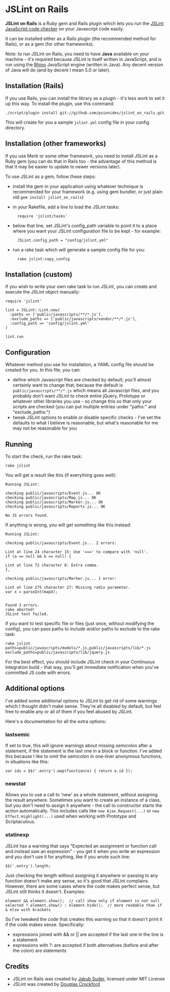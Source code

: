 # JSLint on Rails

**JSLint on Rails** is a Ruby gem and Rails plugin which lets you run
the [JSLint JavaScript code checker](http://jslint.com) on your Javascript code easily.

It can be installed either as a Rails plugin (the recommended method for Rails), or as a gem (for other frameworks).

Note: to run JSLint on Rails, you need to have **Java** available on your machine - it's required because JSLint is
itself written in JavaScript, and is run using the [Rhino](http://www.mozilla.org/rhino) JavaScript engine (written in
Java). Any decent version of Java will do (and by decent I mean 5.0 or later).


## Installation (Rails)

If you use Rails, you can install the library as a plugin - it's less work to set it up this way.
To install the plugin, use this command:

    ./script/plugin install git://github.com/psionides/jslint_on_rails.git

This will create for you a sample `jslint.yml` config file in your config directory.


## Installation (other frameworks)

If you use Merb or some other framework, you need to install JSLint as a Ruby gem (you can do that in Rails too - the
advantage of this method is that it may be easier to update to newer versions later).

To use JSLint as a gem, follow these steps:

* install the gem in your application using whatever technique is recommended for your framework (e.g. using gem
bundler, or just plain old `gem install jslint_on_rails`)
* in your Rakefile, add a line to load the JSLint tasks:

        require 'jslint/tasks'

* below that line, set JSLint's config_path variable to point it to a place where you want your JSLint configuration
file to be kept - for example:

        JSLint.config_path = "config/jslint.yml"
    
* run a rake task which will generate a sample config file for you:

        rake jslint:copy_config


## Installation (custom)

If you wish to write your own rake task to run JSLint, you can create and execute the JSLint object manually:

    require 'jslint'
    
    lint = JSLint::Lint.new(
      :paths => ['public/javascripts/**/*.js'],
      :exclude_paths => ['public/javascripts/vendor/**/*.js'],
      :config_path => 'config/jslint.yml'
    )
    
    lint.run


## Configuration

Whatever method you use for installation, a YAML config file should be created for you. In this file, you can:

* define which Javascript files are checked by default; you'll almost certainly want to change that, because the default
is `public/javascripts/**/*.js` which means all Javascript files, and you probably don't want JSLint to check entire
jQuery, Prototype or whatever other libraries you use - so change this so that only your scripts are checked (you can
put multiple entries under "paths:" and "exclude_paths:")
* tweak JSLint options to enable or disable specific checks - I've set the defaults to what I believe is reasonable,
but what's reasonable for me may not be reasonable for you


## Running

To start the check, run the rake task:

    rake jslint

You will get a result like this (if everything goes well):

    Running JSLint:
    
    checking public/javascripts/Event.js... OK
    checking public/javascripts/Map.js... OK
    checking public/javascripts/Marker.js... OK
    checking public/javascripts/Reports.js... OK
    
    No JS errors found.

If anything is wrong, you will get something like this instead:

    Running JSLint:
    
    checking public/javascripts/Event.js... 2 errors:
    
    Lint at line 24 character 15: Use '===' to compare with 'null'.
    if (a == null && b == null) {
    
    Lint at line 72 character 6: Extra comma.
    },
    
    checking public/javascripts/Marker.js... 1 error:
    
    Lint at line 275 character 27: Missing radix parameter.
    var x = parseInt(mapX);
    
    
    Found 3 errors.
    rake aborted!
    JSLint test failed.

If you want to test specific file or files (just once, without modifying the config), you can pass paths to include
and/or paths to exclude to the rake task:

    rake jslint paths=public/javascripts/models/*.js,public/javascripts/lib/*.js exclude_paths=public/javascripts/lib/jquery.js

For the best effect, you should include JSLint check in your Continuous Integration build - that way, you'll get
immediate notification when you've committed JS code with errors.


## Additional options

I've added some additional options to JSLint to get rid of some warnings which I thought didn't make sense. They're all
disabled by default, but feel free to enable any or all of them if you feel abused by JSLint.

Here's a documentation for all the extra options:


### lastsemic

If set to true, this will ignore warnings about missing semicolon after a statement, if the statement is the last one in
a block or function. I've added this because I like to omit the semicolon in one-liner anonymous functions, in
situations like this:

    var ids = $$('.entry').map(function(e) { return e.id });


### newstat

Allows you to use a call to 'new' as a whole statement, without assigning the result anywhere. Sometimes you want to
create an instance of a class, but you don't need to assign it anywhere - the call to constructor starts the action
automatically. This includes calls like `new Ajax.Request(...)` or `new Effect.Highlight(...)` used when working with
Prototype and Scriptaculous.


### statinexp

JSLint has a warning that says "Expected an assignment or function call and instead saw an expression" - you get it
when you write an expression and you don't use it for anything, like if you wrote such line:

    $$('.entry').length;

Just checking the length without assigning it anywhere or passing to any function doesn't make any sense, so it's good
that JSLint complains. However, there are some cases where the code makes perfect sense, but JSLint still thinks it
doesn't. Examples:

    element && element.show();  // call show only if element is not null
    selected ? element.show() : element.hide();  // more readable than if & else with brackets

So I've tweaked the code that creates this warning so that it doesn't print it if the code makes sense. Specifically:

* expressions joined with && or || are accepted if the last one in the line is a statement
* expressions with ?: are accepted if both alternatives (before and after the colon) are statements


## Credits

* JSLint on Rails was created by [Jakub Suder](http://psionides.jogger.pl), licensed under MIT License
* JSLint was created by [Douglas Crockford](http://jslint.com)
